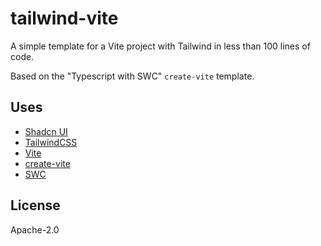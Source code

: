 # tailwind-vite

A simple template for a Vite project with Tailwind in less than 100 lines of code.

Based on the "Typescript with SWC" `create-vite` template.

## Uses

-   [Shadcn UI](https://ui.shadcn.com)
-   [TailwindCSS](https://tailwindcss.com/)
-   [Vite](https://vitejs.dev/)
-   [create-vite](https://github.com/vitejs/vite/tree/main/packages/create-vite)
-   [SWC](https://swc.rs/)

## License

Apache-2.0